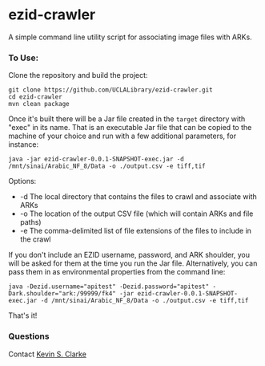 # ezid-crawler

A simple command line utility script for associating image files with ARKs.

### To Use:

Clone the repository and build the project:

    git clone https://github.com/UCLALibrary/ezid-crawler.git
    cd ezid-crawler
    mvn clean package

Once it's built there will be a Jar file created in the `target` directory with "exec" in its name. That is an executable Jar file that can be copied to the machine of your choice and run with a few additional parameters, for instance:

    java -jar ezid-crawler-0.0.1-SNAPSHOT-exec.jar -d /mnt/sinai/Arabic_NF_8/Data -o ./output.csv -e tiff,tif

Options:
* -d The local directory that contains the files to crawl and associate with ARKs
* -o The location of the output CSV file (which will contain ARKs and file paths)
* -e The comma-delimited list of file extensions of the files to include in the crawl

If you don't include an EZID username, password, and ARK shoulder, you will be asked for them at the time you run the Jar file.  Alternatively, you can pass them in as environmental properties from the command line:

    java -Dezid.username="apitest" -Dezid.password="apitest" -Dark.shoulder="ark:/99999/fk4" -jar ezid-crawler-0.0.1-SNAPSHOT-exec.jar -d /mnt/sinai/Arabic_NF_8/Data -o ./output.csv -e tiff,tif

That's it!

### Questions

Contact <a href="mailto:ksclarke@library.ucla.edu">Kevin S. Clarke</a>
